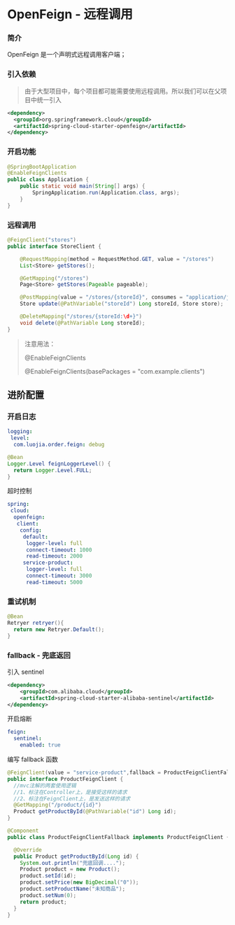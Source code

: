 # **OpenFeign - 远程调用**

### **简介**

OpenFeign 是一个声明式远程调用客户端；

### **引入依赖**

> 由于大型项目中，每个项目都可能需要使用远程调用。所以我们可以在父项目中统一引入

```xml
<dependency>
  <groupId>org.springframework.cloud</groupId>
  <artifactId>spring-cloud-starter-openfeign</artifactId>
</dependency>
```

### **开启功能**

```java
@SpringBootApplication
@EnableFeignClients
public class Application {
	public static void main(String[] args) {
		SpringApplication.run(Application.class, args);
	}
}
```

### **远程调用**

```java
@FeignClient("stores")
public interface StoreClient {

	@RequestMapping(method = RequestMethod.GET, value = "/stores")
	List<Store> getStores();

	@GetMapping("/stores")
	Page<Store> getStores(Pageable pageable);

	@PostMapping(value = "/stores/{storeId}", consumes = "application/json",params = "mode=upsert")
    Store update(@PathVariable("storeId") Long storeId, Store store);

	@DeleteMapping("/stores/{storeId:\d+}")
	void delete(@PathVariable Long storeId);
}
```

> 注意用法：
>
> @EnableFeignClients
>
> @EnableFeignClients(basePackages = "com.example.clients")

## **进阶配置**

### **开启日志**

```yaml
logging:
 level:
  com.luojia.order.feign: debug
```

```java
@Bean
Logger.Level feignLoggerLevel() {
  return Logger.Level.FULL;
}
```

超时控制

```yaml
spring:
 cloud:
  openfeign:
   client:
    config:
     default:
      logger-level: full
      connect-timeout: 1000
      read-timeout: 2000
     service-product:
      logger-level: full
      connect-timeout: 3000
      read-timeout: 5000
```

### **重试机制**

```java
@Bean
Retryer retryer(){
  return new Retryer.Default();
}
```

### **fallback - 兜底返回**

引入 sentinel 

```xml
<dependency>
    <groupId>com.alibaba.cloud</groupId>
    <artifactId>spring-cloud-starter-alibaba-sentinel</artifactId>
</dependency>
```

开启熔断

```yaml
feign:
  sentinel:
    enabled: true
```

编写 fallback 函数

```java
@FeignClient(value = "service-product",fallback = ProductFeignClientFallback.class) // feign客户端
public interface ProductFeignClient {
  //mvc注解的两套使用逻辑
  //1、标注在Controller上，是接受这样的请求
  //2、标注在FeignClient上，是发送这样的请求
  @GetMapping("/product/{id}")
  Product getProductById(@PathVariable("id") Long id);
}
```

```java
@Component
public class ProductFeignClientFallback implements ProductFeignClient {

  @Override
  public Product getProductById(Long id) {
    System.out.println("兜底回调....");
    Product product = new Product();
    product.setId(id);
    product.setPrice(new BigDecimal("0"));
    product.setProductName("未知商品");
    product.setNum(0);
    return product;
  }
}
```





